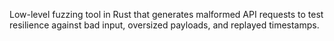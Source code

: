 Low-level fuzzing tool in Rust that generates malformed API requests to test resilience against bad input, oversized payloads, and replayed timestamps.
